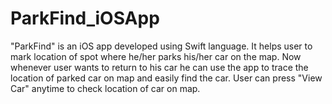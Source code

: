 # ParkFind_iOSApp
"ParkFind" is an iOS app developed using Swift language. It helps user to mark location of spot where he/her parks his/her car on the map. Now whenever user wants to return to his car he can use the app to trace the location of parked car on map and easily find the car. User can press "View Car" anytime to check location of car on map.
